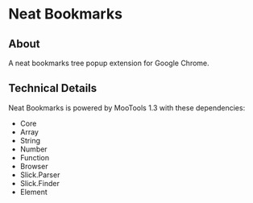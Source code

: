 Neat Bookmarks
==============

About
-----

A neat bookmarks tree popup extension for Google Chrome.

Technical Details
-----------------

Neat Bookmarks is powered by MooTools 1.3 with these dependencies:

- Core
- Array
- String
- Number
- Function
- Browser
- Slick.Parser
- Slick.Finder
- Element